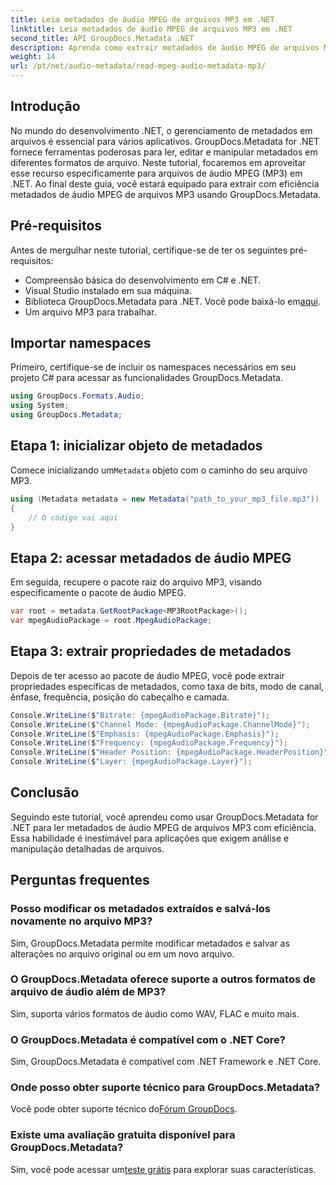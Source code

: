```yaml
---
title: Leia metadados de áudio MPEG de arquivos MP3 em .NET
linktitle: Leia metadados de áudio MPEG de arquivos MP3 em .NET
second_title: API GroupDocs.Metadata .NET
description: Aprenda como extrair metadados de áudio MPEG de arquivos MP3 em .NET usando GroupDocs.Metadata. Aprimore seus recursos de análise de arquivos.
weight: 14
url: /pt/net/audio-metadata/read-mpeg-audio-metadata-mp3/
---
```

## Introdução
No mundo do desenvolvimento .NET, o gerenciamento de metadados em arquivos é essencial para vários aplicativos. GroupDocs.Metadata for .NET fornece ferramentas poderosas para ler, editar e manipular metadados em diferentes formatos de arquivo. Neste tutorial, focaremos em aproveitar esse recurso especificamente para arquivos de áudio MPEG (MP3) em .NET. Ao final deste guia, você estará equipado para extrair com eficiência metadados de áudio MPEG de arquivos MP3 usando GroupDocs.Metadata.
## Pré-requisitos
Antes de mergulhar neste tutorial, certifique-se de ter os seguintes pré-requisitos:
- Compreensão básica do desenvolvimento em C# e .NET.
- Visual Studio instalado em sua máquina.
-  Biblioteca GroupDocs.Metadata para .NET. Você pode baixá-lo em[aqui](https://releases.groupdocs.com/metadata/net/).
- Um arquivo MP3 para trabalhar.
## Importar namespaces
Primeiro, certifique-se de incluir os namespaces necessários em seu projeto C# para acessar as funcionalidades GroupDocs.Metadata.
```csharp
using GroupDocs.Formats.Audio;
using System;
using GroupDocs.Metadata;
```
## Etapa 1: inicializar objeto de metadados
 Comece inicializando um`Metadata` objeto com o caminho do seu arquivo MP3.
```csharp
using (Metadata metadata = new Metadata("path_to_your_mp3_file.mp3"))
{
    // O código vai aqui
}
```
## Etapa 2: acessar metadados de áudio MPEG
Em seguida, recupere o pacote raiz do arquivo MP3, visando especificamente o pacote de áudio MPEG.
```csharp
var root = metadata.GetRootPackage<MP3RootPackage>();
var mpegAudioPackage = root.MpegAudioPackage;
```
## Etapa 3: extrair propriedades de metadados
Depois de ter acesso ao pacote de áudio MPEG, você pode extrair propriedades específicas de metadados, como taxa de bits, modo de canal, ênfase, frequência, posição do cabeçalho e camada.
```csharp
Console.WriteLine($"Bitrate: {mpegAudioPackage.Bitrate}");
Console.WriteLine($"Channel Mode: {mpegAudioPackage.ChannelMode}");
Console.WriteLine($"Emphasis: {mpegAudioPackage.Emphasis}");
Console.WriteLine($"Frequency: {mpegAudioPackage.Frequency}");
Console.WriteLine($"Header Position: {mpegAudioPackage.HeaderPosition}");
Console.WriteLine($"Layer: {mpegAudioPackage.Layer}");
```
## Conclusão
Seguindo este tutorial, você aprendeu como usar GroupDocs.Metadata for .NET para ler metadados de áudio MPEG de arquivos MP3 com eficiência. Essa habilidade é inestimável para aplicações que exigem análise e manipulação detalhadas de arquivos.

## Perguntas frequentes
### Posso modificar os metadados extraídos e salvá-los novamente no arquivo MP3?
Sim, GroupDocs.Metadata permite modificar metadados e salvar as alterações no arquivo original ou em um novo arquivo.
### O GroupDocs.Metadata oferece suporte a outros formatos de arquivo de áudio além de MP3?
Sim, suporta vários formatos de áudio como WAV, FLAC e muito mais.
### O GroupDocs.Metadata é compatível com o .NET Core?
Sim, GroupDocs.Metadata é compatível com .NET Framework e .NET Core.
### Onde posso obter suporte técnico para GroupDocs.Metadata?
 Você pode obter suporte técnico do[Fórum GroupDocs](https://forum.groupdocs.com/c/metadata/14).
### Existe uma avaliação gratuita disponível para GroupDocs.Metadata?
 Sim, você pode acessar um[teste grátis](https://releases.groupdocs.com/) para explorar suas características.